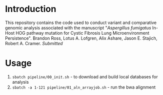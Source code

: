 # Introduction

This repository contains the code used to conduct variant and comparative genomic analysis associated with the manuscript 
"_Aspergillus fumigatus_ In-Host HOG pathway mutation for Cystic Fibrosis Lung Microenvironment Persistence". Brandon Ross, Lotus A. Lofgren, Alix Ashare,  Jason E. Stajich, Robert A. Cramer. _Submitted_

# Usage

1. `sbatch pipeline/00_init.sh` - to download and build local databases for analysis
2. `sbatch -a 1-121 pipeline/01_aln_arrayjob.sh` - run the bwa alignment
